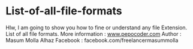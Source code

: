 # List-of-all-file-formats
Hlw, I am going to show  you how to fine or understand any file Extension. List of all  file formats.
More information : www.pepocoder.com
Author : Masum Molla Alhaz
Facebook : facebook.com/freelancermasummolla
